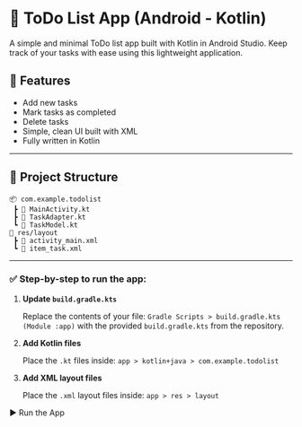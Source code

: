 # 📝 ToDo List App (Android - Kotlin)

A simple and minimal ToDo list app built with Kotlin in Android Studio. Keep track of your tasks with ease using this lightweight application.

## 📱 Features

* Add new tasks
* Mark tasks as completed
* Delete tasks
* Simple, clean UI built with XML
* Fully written in Kotlin

---
## 📂 Project Structure

```
📦 com.example.todolist
 ┣ 📜 MainActivity.kt
 ┣ 📜 TaskAdapter.kt
 ┗ 📜 TaskModel.kt
📁 res/layout
 ┣ 📜 activity_main.xml
 ┗ 📜 item_task.xml
```
---
### ✅ Step-by-step to run the app:

1. **Update `build.gradle.kts`**
   
   Replace the contents of your file:
   `Gradle Scripts > build.gradle.kts (Module :app)`
   with the provided `build.gradle.kts` from the repository.

3. **Add Kotlin files**
   
   Place the `.kt` files inside:
   `app > kotlin+java > com.example.todolist`

4. **Add XML layout files**
   
   Place the `.xml` layout files inside:
   `app > res > layout`

▶️ Run the App

